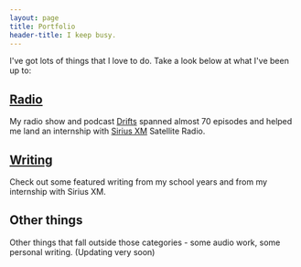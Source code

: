 ```yaml
---
layout: page
title: Portfolio
header-title: I keep busy.
---
```


I've got lots of things that I love to do. Take a look below at what I've been up to:

## [Radio](http://drifts.fm/)
My radio show and podcast [Drifts](http://drifts.fm/) spanned almost 70 episodes and helped me land an internship with [Sirius XM](http://siriusxm.com/) Satellite Radio.

## [Writing](/posts/)
Check out some featured writing from my school years and from my internship with Sirius XM.

## Other things
Other things that fall outside those categories - some audio work, some personal writing. (Updating very soon)
